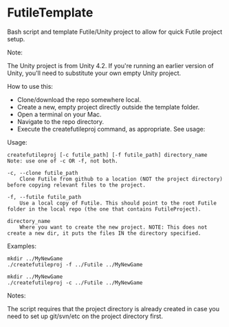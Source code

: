 FutileTemplate
==============

Bash script and template Futile/Unity project to allow for quick Futile project setup.

Note:

The Unity project is from Unity 4.2. If you're running an earlier version of Unity, you'll need to substitute your own empty Unity project.

How to use this:

* Clone/download the repo somewhere local.
* Create a new, empty project directly outside the template folder.
* Open a terminal on your Mac.
* Navigate to the repo directory.
* Execute the createfutileproj command, as appropriate. See usage:

Usage:

    createfutileproj [-c futile_path] [-f futile_path] directory_name
    Note: use one of -c OR -f, not both.

    -c, --clone futile_path
        Clone Futile from github to a location (NOT the project directory) before copying relevant files to the project.

    -f, --futile futile_path
        Use a local copy of Futile. This should point to the root Futile folder in the local repo (the one that contains FutileProject).

    directory_name
        Where you want to create the new project. NOTE: This does not create a new dir, it puts the files IN the directory specified.

Examples:

    mkdir ../MyNewGame
    ./createfutileproj -f ../Futile ../MyNewGame

    mkdir ../MyNewGame
    ./createfutileproj -c ../Futile ../MyNewGame

Notes:

The script requires that the project directory is already created in case you need to set up git/svn/etc on the project directory first.
